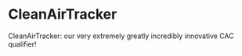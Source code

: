 # CleanAirTracker

CleanAirTracker: our very extremely greatly incredibly innovative CAC qualifier!
